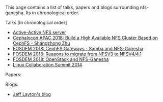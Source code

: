 This page contains a list of talks, papers and blogs surrounding nfs-ganesha. Its in chronological order.

Talks [In chronological order]
* [Active-Active NFS server](http://nfsv4bat.org/Documents/BakeAThon/2018/Active_Active%20NFS%20Server%20Recovery.pdf)
* [Cephalocon APAC 2018: Build a High Available NFS Cluster Based on CephFS - Shangzhong Zhu](https://www.youtube.com/watch?v=FyDQnp5NOi8&index=17&list=PLrBUGiINAakNgeLvjald7NcWps_yDCblr&t=0s)
* [FOSDEM 2018: CephFS Gateways - Samba and NFS-Ganesha](https://fosdem.org/2018/schedule/event/cephfs_gateways/)
* [FOSDEM 2018: Reasons to migrate from NFSV3 to NFSV4/4.1](https://fosdem.org/2018/schedule/event/nfs3_to_nfs4/)
* [FOSDEM 2018: OpenStack and NFS-Ganesha](https://fosdem.org/2018/schedule/event/vai_distributed_file_storage/)
* [Linux Collaboration Summit 2014](https://events.static.linuxfound.org/sites/events/files/slides/Collab14_nfsGanesha.pdf)


Papers:

Blogs:
* [Jeff Layton's blog](https://jtlayton.wordpress.com/)